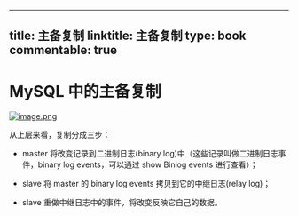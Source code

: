 
---
title: 主备复制
linktitle: 主备复制
type: book
commentable: true
---

# MySQL 中的主备复制

[![image.png](https://i.postimg.cc/s2r3hTG2/image.png)](https://postimg.cc/ZWwkkFck)

从上层来看，复制分成三步：

- master 将改变记录到二进制日志(binary log)中（这些记录叫做二进制日志事件，binary log events，可以通过 show Binlog events 进行查看）；

- slave 将 master 的 binary log events 拷贝到它的中继日志(relay log)；

- slave 重做中继日志中的事件，将改变反映它自己的数据。

    